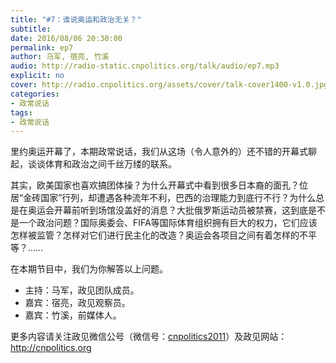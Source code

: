 ```yaml
---
title: "#7：谁说奥运和政治无关？"
subtitle: 
date: 2016/08/06 20:30:00
permalink: ep7
author: 马军, 宿亮, 竹溪
audio: http://radio-static.cnpolitics.org/talk/audio/ep7.mp3
explicit: no
cover: http://radio.cnpolitics.org/assets/cover/talk-cover1400-v1.0.jpg
categories:
- 政常说话
tags:
- 政常说话
---
```


里约奥运开幕了，本期政常说话，我们从这场（令人意外的）还不错的开幕式聊起，谈谈体育和政治之间千丝万缕的联系。

其实，欧美国家也喜欢搞团体操？为什么开幕式中看到很多日本裔的面孔？位居“金砖国家”行列，却遭遇各种流年不利，巴西的治理能力到底行不行？为什么总是在奥运会开幕前听到场馆没盖好的消息？大批俄罗斯运动员被禁赛，这到底是不是一个政治问题？国际奥委会、FIFA等国际体育组织拥有巨大的权力，它们应该怎样被监管？怎样对它们进行民主化的改造？奥运会各项目之间有着怎样的不平等？……

在本期节目中，我们为你解答以上问题。

- 主持：马军，政见团队成员。
- 嘉宾：宿亮，政见观察员。
- 嘉宾：竹溪，前媒体人。

更多内容请关注政见微信公号（微信号：[cnpolitics2011](http://open.weixin.qq.com/qr/code/?username=cnpolitics2011)）及政见网站：<http://cnpolitics.org>
